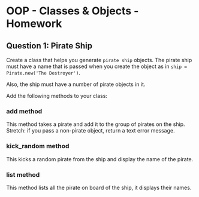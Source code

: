 # OOP - Classes & Objects - Homework

## Question 1: Pirate Ship
Create a class that helps you generate `pirate ship` objects. The pirate ship must have a name that is passed when you create the object as in `ship = Pirate.new('The Destroyer')`.

Also, the ship must have a number of pirate objects in it.

Add the following methods to your class:

### add method
This method takes a pirate and add it to the group of pirates on the ship. Stretch: if you pass a non-pirate object, return a text error message.

### kick_random method
This kicks a random pirate from the ship and display the name of the pirate.

### list method
This method lists all the pirate on board of the ship, it displays their names.